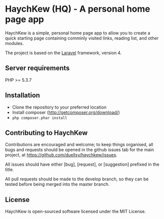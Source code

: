 # HaychKew (HQ) - A personal home page app

HaychKew is a simple, personal home page app to allow you to create a quick starting page
containing comminly visited links, reading list, and other modules.

The project is based on the [Laravel](http://www.laravel.com/) framework, version 4.

## Server requirements

PHP >= 5.3.7

## Installation

- Clone the repository to your preferred location
- Install composer (http://getcomposer.org/download/)
- `php composer.phar install`

## Contributing to HaychKew

Contributions are encouraged and welcome; to keep things organised, all bugs and requests should be
opened in the github issues tab for the main project, at https://github.com/duellsy/haychkew/issues.

All issues should have either [bug], [request], or [suggestion] prefixed in the title.

All pull requests should be made to the develop branch, so they can be tested before being merged into the master branch.

## License

HaychKew is open-sourced software licensed under the MIT License.
